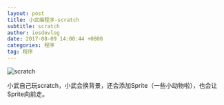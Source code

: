 ```yaml
---
layout: post
title: 小武编程序-scratch
subtitle: scratch
author: iosdevlog
date: 2017-08-09 14:00:44 +0800
categories: 程序
tag: 程序
---
```


![scratch](https://firebasestorage.googleapis.com/v0/b/growth15-a8c59.appspot.com/o/2017%2F08%2F09%2Fscratch.JPG?alt=media&token=0bc51891-4160-47a9-b2ca-4a4d70b55613)

小武自己玩scratch，小武会换背景，还会添加Sprite（一些小动物啦），也会让Sprite向前走。
